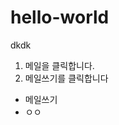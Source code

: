 # hello-world
dkdk

<list>
  <ol>
    <li>메일을 클릭합니다.</li>
    <li>메일쓰기를 클릭합니다 </li>
</ol></list>

<list>
  <ul>
    <li>메일쓰기</li>
    <li>ㅇㅇ</li>
  </ul>
</list>
